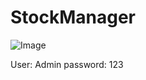 # StockManager

![Image](https://github.com/user-attachments/assets/28d61b7e-5a53-4b7b-a430-7f3d047039cb)

User: Admin
password: 123
